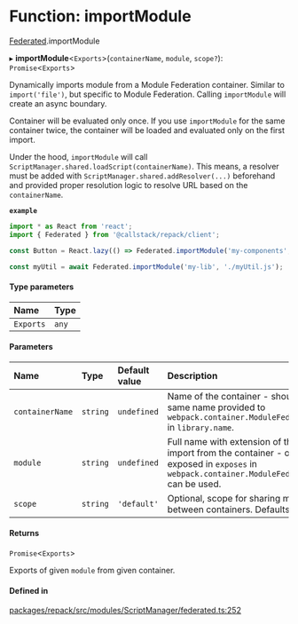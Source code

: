# Function: importModule

[Federated](../modules/Federated.md).importModule

▸ **importModule**<`Exports`\>(`containerName`, `module`, `scope?`): `Promise`<`Exports`\>

Dynamically imports module from a Module Federation container. Similar to `import('file')`, but
specific to Module Federation. Calling `importModule` will create an async boundary.

Container will be evaluated only once. If you use `importModule` for the same container twice,
the container will be loaded and evaluated only on the first import.

Under the hood, `importModule` will call `ScriptManager.shared.loadScript(containerName)`.
This means, a resolver must be added with `ScriptManager.shared.addResolver(...)` beforehand and provided proper
resolution logic to resolve URL based on the `containerName`.

**`example`**
```ts
import * as React from 'react';
import { Federated } from '@callstack/repack/client';

const Button = React.lazy(() => Federated.importModule('my-components', './Button.js'));

const myUtil = await Federated.importModule('my-lib', './myUtil.js');
```

#### Type parameters

| Name | Type |
| :------ | :------ |
| `Exports` | `any` |

#### Parameters

| Name | Type | Default value | Description |
| :------ | :------ | :------ | :------ |
| `containerName` | `string` | `undefined` | Name of the container - should be the same name provided to `webpack.container.ModuleFederationPlugin` in `library.name`. |
| `module` | `string` | `undefined` | Full name with extension of the module to import from the container - only modules exposed in `exposes` in `webpack.container.ModuleFederationPlugin` can be used. |
| `scope` | `string` | `'default'` | Optional, scope for sharing modules between containers. Defaults to `'default'`. |

#### Returns

`Promise`<`Exports`\>

Exports of given `module` from given container.

#### Defined in

[packages/repack/src/modules/ScriptManager/federated.ts:252](https://github.com/callstack/repack/blob/1d9a1bb/packages/repack/src/modules/ScriptManager/federated.ts#L252)
